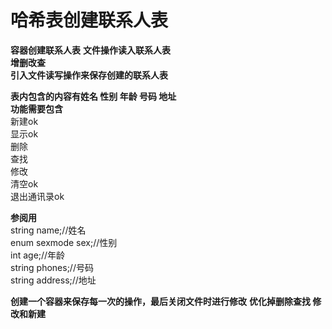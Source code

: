 # 哈希表创建联系人表  
**容器创建联系人表**
**文件操作读入联系人表**  
**增删改查**  
**引入文件读写操作来保存创建的联系人表**  
  
**表内包含的内容有姓名 性别 年龄 号码 地址**  
**功能需要包含**  
新建ok   
显示ok  
删除  
查找  
修改  
清空ok  
退出通讯录ok  

**参阅用**  
string name;//姓名   
enum sexmode sex;//性别  
int age;//年龄  
string phones;//号码  
string address;//地址  

**创建一个容器来保存每一次的操作，最后关闭文件时进行修改**
**优化掉删除查找 修改和新建**  